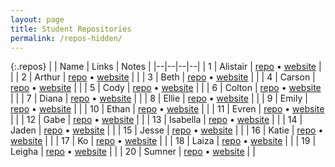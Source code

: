 ```yaml
---
layout: page
title: Student Repositories
permalink: /repos-hidden/
---
```


<style>
    .repos td:first-child {
        width: 40px;
    }
    .repos td:nth-child(2) {
        width: 200px;
    }
    .repos td:nth-child(3) {
        width: 150px;
    }
</style>


{:.repos}
| | Name | Links | Notes |
|--|--|--|--|
| 1 | Alistair | <a href="https://github.com/Thistlecrux/csci185-coursework" target="_blank">repo</a> &bull; <a href="https://thistlecrux.github.io/csci185-coursework/" target="_blank">website</a> | |
| 2 | Arthur | <a href="https://github.com/ArthursTable/csci185-coursework" target="_blank">repo</a> &bull; <a href="https://arthurstable.github.io/csci185-coursework" target="_blank">website</a> | |
| 3 | Beth | <a href="https://github.com/Bpowell55/csci185" target="_blank">repo</a> &bull; <a href="https://bpowell55.github.io/csci185/" target="_blank">website</a> | |
| 4 | Carson | <a href="https://github.com/carson5269/csci185" target="_blank">repo</a> &bull; <a href="https://carson5269.github.io/csci185/" target="_blank">website</a> | |
| 5 | Cody | <a href="https://github.com/cwoods1/csci185" target="_blank">repo</a> &bull; <a href="https://cwoods1.github.io/csci185/" target="_blank">website</a> | |
| 6 | Colton | <a href="https://github.com/Colt32905/csci185" target="_blank">repo</a> &bull; <a href="https://colt32905.github.io/csci185/" target="_blank">website</a> | |
| 7 | Diana | <a href="https://github.com/Diaguiro22/csci185-coursework" target="_blank">repo</a> &bull; <a href="https://diaguiro22.github.io/csci185-coursework/" target="_blank">website</a> | |
| 8 | Ellie | <a href="https://github.com/KailaBtw/csci185-coursework" target="_blank">repo</a> &bull; <a href="https://kailabtw.github.io/csci185-coursework/" target="_blank">website</a> | |
| 9 | Emily | <a href="https://github.com/impish-wyvern/csci185-coursework" target="_blank">repo</a> &bull; <a href="https://impish-wyvern.github.io/csci185-coursework/" target="_blank">website</a> | |
| 10 | Ethan | <a href="https://github.com/fridays118/csci185" target="_blank">repo</a> &bull; <a href="https://fridays118.github.io/csci185/" target="_blank">website</a> |  |
| 11 | Evren | <a href="https://github.com/EvrenUNCA/csci185" target="_blank">repo</a> &bull; <a href="https://evrenunca.github.io/csci185/" target="_blank">website</a> | |
| 12 | Gabe | <a href="https://github.com/gjackson96/csci185-coursework" target="_blank">repo</a> &bull; <a href="https://gjackson96.github.io/csci185-coursework/" target="_blank">website</a> | |
| 13 | Isabella | <a href="https://github.com/Hypoluxe/csci185" target="_blank">repo</a> &bull; <a href="https://hypoluxe.github.io/csci185/" target="_blank">website</a> | |
| 14 | Jaden | <a href="https://github.com/jfergus77/csci185" target="_blank">repo</a> &bull; <a href="https://jfergus77.github.io/csci185/" target="_blank">website</a> | |
| 15 | Jesse | <a href="https://github.com/JesseRayCrouse/csci185" target="_blank">repo</a> &bull; <a href="https://jesseraycrouse.github.io/csci185/" target="_blank">website</a> | |
| 16 | Katie | <a href="https://github.com/kdenten/csci185" target="_blank">repo</a> &bull; <a href="https://kdenten.github.io/csci185/" target="_blank">website</a> |  |
| 17 | Ko | <a href="https://github.com/komacora996/csci185/" target="_blank">repo</a> &bull; <a href="https://komacora996.github.io/csci185/" target="_blank">website</a> | |
| 18 | Laiza | <a href="https://github.com/HLaiK/csci185.git" target="_blank">repo</a> &bull; <a href="https://hlaik.github.io/csci185/" target="_blank">website</a> | |
| 19 | Leigha | <a href="https://github.com/leighatravis/csci185" target="_blank">repo</a> &bull; <a href="https://leighatravis.github.io/csci185/" target="_blank">website</a> | |
| 20 | Sumner | <a href="https://github.com/sstremmi/csci185" target="_blank">repo</a> &bull; <a href="https://sstremmi.github.io/csci185/" target="_blank">website</a> | |